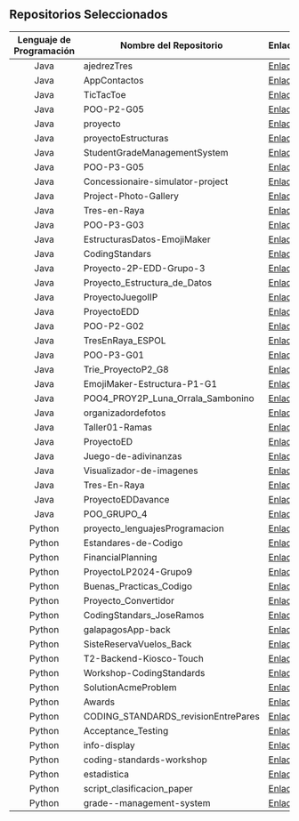 ## Repositorios Seleccionados

| Lenguaje de Programación | Nombre del Repositorio | Enlace |
|:---:|---|---|
| Java| ajedrezTres                           | [Enlace](https://github.com/Niariasve/ajedrezTres)                              |
| Java| AppContactos                          | [Enlace](https://github.com/Niariasve/AppContactos)                             |
| Java| TicTacToe                             | [Enlace](https://github.com/Niariasve/TicTacToe)                                |
| Java| POO-P2-G05                            | [Enlace](https://github.com/savier018/POO-P2-G05)                               |
| Java| proyecto                              | [Enlace](https://github.com/savier018/proyecto)                                 |
| Java| proyectoEstructuras                   | [Enlace](https://github.com/savier018/proyectoEstructuras)                      |
| Java| StudentGradeManagementSystem          | [Enlace](https://github.com/jairrami06/StudentGradeManagementSystem)            |
| Java| POO-P3-G05                            | [Enlace](https://github.com/jairrami06/POO-P3-G05)                              |
| Java|Concessionaire-simulator-project       | [Enlace](https://github.com/Darloscode/Concessionaire-simulator-project)        |
| Java| Project-Photo-Gallery                 | [Enlace](https://github.com/Darloscode/Project-Photo-Gallery)                   |
| Java| Tres-en-Raya                          |[Enlace](https://github.com/Darloscode/Tres-en-Raya)                             |
| Java| POO-P3-G03                            | [Enlace](https://github.com/MelissaAyllon/POO-P3-G03)                           |
| Java| EstructurasDatos-EmojiMaker           | [Enlace](https://github.com/MelissaAyllon/EstructurasDatos-EmojiMaker)          |
| Java| CodingStandars                        | [Enlace](https://github.com/MelissaAyllon/CodingStandars)                       |
| Java| Proyecto-2P-EDD-Grupo-3               | [Enlace](https://github.com/jppluas/Proyecto-2P-EDD-Grupo-3)                    |
| Java| Proyecto_Estructura_de_Datos          | [Enlace](https://github.com/JDC1907/Proyecto_Estructura_de_Datos)               |
| Java| ProyectoJuegoIIP                      | [Enlace](https://github.com/santi0ne/ProyectoJuegoIIP)                          |
| Java| ProyectoEDD                           | [Enlace](https://github.com/santi0ne/ProyectoEDD)                               |
| Java| POO-P2-G02                            |[Enlace](https://github.com/carana08/POO-P2-G02)                                 |
| Java| TresEnRaya_ESPOL                      | [Enlace](https://github.com/Aripsaen/TresEnRaya_ESPOL)                          |
| Java| POO-P3-G01                            | [Enlace](https://github.com/Aripsaen/POO-P3-G01)                                |
| Java| Trie_ProyectoP2_G8                    | [Enlace](https://github.com/josdramo/Trie_ProyectoP2_G8)                        |
| Java| EmojiMaker-Estructura-P1-G1           | [Enlace](https://github.com/josdramo/EmojiMaker-Estructura-P1-G1)               |
| Java| POO4_PROY2P_Luna_Orrala_Sambonino     | [Enlace](https://github.com/JoelOrrala/POO4_PROY2P_Luna_Orrala_Sambonino)       |
| Java| organizadordefotos                    | [Enlace](https://github.com/GilsonPonce/organizadordefotos)                     |
| Java| Taller01-Ramas                        | [Enlace](https://github.com/DiegoA00/Taller01-Ramas)                            |
| Java| ProyectoED                            | [Enlace](https://github.com/Gennalop/ProyectoED)                                |
| Java| Juego-de-adivinanzas                  | [Enlace](https://github.com/kevcorti/Juego-de-adivinanzas)                      |
| Java| Visualizador-de-imagenes              | [Enlace](https://github.com/kevcorti/Visualizador-de-imagenes)                  |
| Java| Tres-En-Raya                          | [Enlace](https://github.com/kevcorti/Tres-En-Raya)                              |
| Java| ProyectoEDDavance                     | [Enlace](https://github.com/RommelZamora/ProyectoEDDavance)                     |
| Java| POO_GRUPO_4                           | [Enlace](https://github.com/Issac-Maza/POO_GRUPO_4)                             |
| Python| proyecto_lenguajesProgramacion      | [Enlace](https://github.com/savier018/proyecto_lenguajesProgramacion)           |
| Python| Estandares-de-Codigo                | [Enlace](https://github.com/savier018/Estandares-de-Codigo)                     |
| Python| FinancialPlanning                   | [Enlace](https://github.com/jppluas/FinancialPlanning)                          |
| Python| ProyectoLP2024-Grupo9               | [Enlace](https://github.com/carana08/ProyectoLP2024-Grupo9)                     |
| Python| Buenas_Practicas_Codigo             | [Enlace](https://github.com/carana08/Buenas_Practicas_Codigo)                   |
| Python| Proyecto_Convertidor                | [Enlace](https://github.com/carana08/Proyecto_Convertidor)                      |
| Python| CodingStandars_JoseRamos            | [Enlace](https://github.com/josdramo/CodingStandars_JoseRamos)                  |
| Python| galapagosApp-back                   | [Enlace](https://github.com/rochardp12/galapagosApp-back)                       |
| Python| SisteReservaVuelos_Back             | [Enlace](https://github.com/katumbac/SisteReservaVuelos_Back)                   |
| Python| T2-Backend-Kiosco-Touch             | [Enlace](https://github.com/RobertoEncalada/T2-Backend-Kiosco-Touch)            |
| Python| Workshop-CodingStandards            | [Enlace](https://github.com/RobertoEncalada/Workshop-CodingStandards)           |
| Python| SolutionAcmeProblem                 | [Enlace](https://github.com/RedDiego15/SolutionAcmeProblem)                     |
| Python| Awards                              | [Enlace](https://github.com/RedDiego15/Awards)                                  |
| Python| CODING_STANDARDS_revisionEntrePares | [Enlace](https://github.com/JeffErasLindao/CODING_STANDARDS_revisionEntrePares) |
| Python| Acceptance_Testing                  | [Enlace](https://github.com/JeffErasLindao/Acceptance_Testing)                  |
| Python| info-display                        | [Enlace](https://github.com/isaiasgh/info-display)                              |
| Python| coding-standards-workshop           | [Enlace](https://github.com/isaiasgh/coding-standards-workshop)                 |
| Python| estadistica                         | [Enlace](https://github.com/GilsonPonce/estadistica)                            |
| Python| script_clasificacion_paper          | [Enlace](https://github.com/GilsonPonce/script_clasificacion_paper)             |
| Python| grade--management-system            | [Enlace](https://github.com/GilsonPonce/grade--management-system)               |
